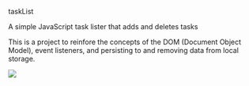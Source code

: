 taskList

A simple JavaScript task lister that adds and deletes tasks

This is a project to reinfore the concepts of the DOM (Document Object Model), event listeners, and persisting to and removing data from local storage.

![](taskList.gif)
